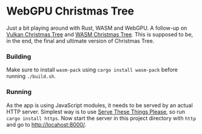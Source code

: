 # WebGPU Christmas Tree

Just a bit playing around with Rust, WASM and WebGPU.
A follow-up on [Vulkan Christmas Tree](https://github.com/jacekbilski/vulkan-christmas-tree) and [WASM Christmas Tree](https://github.com/jacekbilski/wasm-christmas-tree).
This is supposed to be, in the end, the final and ultimate version of Christmas Tree.

### Building

Make sure to install `wasm-pack` using `cargo install wasm-pack` before running `./build.sh`.

### Running

As the app is using JavaScript modules, it needs to be served by an actual HTTP server.
Simplest way is to use [Serve These Things Please](https://crates.io/crates/https), so run `cargo install https`.
Now start the server in this project directory with `http` and go to [http://locahost:8000/](http://localhost:8000/).
